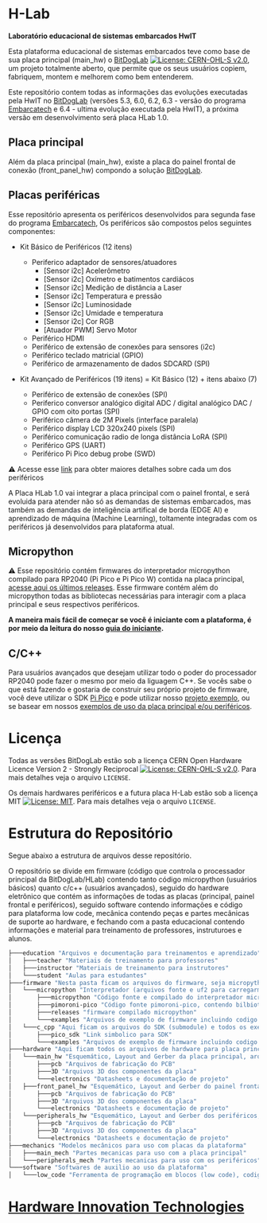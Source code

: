 
# H-Lab

**Laboratório educacional de sistemas embarcados HwIT**

Esta plataforma educacional de sistemas embarcados teve como base de sua placa principal (main_hw) o [BitDogLab](https://github.com/Fruett/BitDogLab) [![License: CERN-OHL-S v2.0](https://img.shields.io/badge/License-CERN--OHL--S%20v2.0-blue.svg)](https://cern.ch/cern-ohl), um projeto totalmente aberto, que permite que os seus usuários copiem, fabriquem, montem e melhorem como bem entenderem.

Este repositório contem todas as informações das evoluções executadas pela HwIT no [BitDogLab](https://github.com/Fruett/BitDogLab) (versões 5.3, 6.0, 6.2, 6.3 - versão do programa [Embarcatech](https://embarcatech.softex.br/) e 6.4 - ultima evolução executada pela HwIT), a próxima versão em desenvolvimento será placa HLab 1.0.

## Placa principal

Além da placa principal (main_hw), existe a placa do painel frontal de conexão (front_panel_hw) compondo a solução [BitDogLab](https://github.com/Fruett/BitDogLab).

## Placas periféricas

Esse repositório apresenta os periféricos desenvolvidos para segunda fase do programa [Embarcatech](https://embarcatech.softex.br/), Os periféricos são compostos pelos seguintes componentes:

* Kit Básico de Periféricos (12 itens)
  * Periferico adaptador de sensores/atuadores
      * [Sensor i2c] Acelerômetro
      * [Sensor i2c] Oxímetro e batimentos cardiácos
      * [Sensor i2c] Medição de distância a Laser
      * [Sensor i2c] Temperatura e pressão
      * [Sensor i2c] Luminosidade
      * [Sensor i2c] Umidade e temperatura
      * [Sensor i2c] Cor RGB
      * [Atuador PWM] Servo Motor
  * Periférico HDMI
  * Periférico de extensão de conexões para sensores (i2c)
  * Periférico teclado matricial (GPIO)
  * Periférico de armazenamento de dados SDCARD (SPI)

* Kit Avançado de Periféricos (19 itens) = Kit Básico (12) + itens abaixo (7)
  * Periférico de extensão de conexões (SPI)
  * Periferico conversor analógico digital ADC / digital analógico DAC / GPIO com oito portas (SPI)
  * Periférico câmera de 2M Pixels (interface paralela)
  * Periférico display LCD 320x240 pixels (SPI)
  * Periférico comunicação radio de longa distância LoRA (SPI)
  * Periférico GPS (UART)
  * Periférico Pi Pico debug probe (SWD)

:warning: Acesse esse [link](https://github.com/jrfo-hwit/hlab/tree/main/hardware/peripherals_hw) para obter maiores detalhes sobre cada um dos periféricos

A Placa HLab 1.0 vai integrar a placa principal com o painel frontal, e será evoluida para atender não só as demandas de sistemas embarcados, mas também as demandas de inteligência artifical de borda (EDGE AI) e aprendizado de máquina (Machine Learning), toltamente integradas com os periféricos já desenvolvidos para plataforma atual.

## Micropython

:warning: Esse repositório contém firmwares do interpretador micropython compilado para RP2040 (Pi Pico e Pi Pico W) contida na placa principal, [acesse aqui os últimos releases](https://github.com/jrfo-hwit/hlab/tree/main/firmware/micropython/releases). Esse firmware contém além do micropython todas as bibliotecas necessárias para interagir com a placa principal e seus respectivos periféricos.

**A maneira mais fácil de começar se você é iniciante com a plataforma, é por meio da leitura do nosso [guia do iniciante](https://github.com/jrfo-hwit/hlab/tree/main/firmware/micropython/guia-do-iniciante.md).**

## C/C++

Para usuários avançados que desejam utilizar todo o poder do processador RP2040 pode fazer o mesmo por meio da liguagem C++. Se vocês sabe o que está fazendo e gostaria de construir seu próprio projeto de firmware, você deve utilizar o SDK [Pi Pico](https://github.com/raspberrypi/pico-sdk) e pode utilizar nosso [projeto exemplo](https://github.com/jrfo-hwit/hlab/tree/main/firmware/c_cpp/boilerplate), ou se basear em nossos [exemplos de uso da placa principal e/ou periféricos](https://github.com/jrfo-hwit/hlab/tree/main/firmware/c_cpp/examples).

# Licença

Todas as versões BitDogLab estão sob a licença CERN Open Hardware Licence Version 2 - Strongly Reciprocal [![License: CERN-OHL-S v2.0](https://img.shields.io/badge/License-CERN--OHL--S%20v2.0-blue.svg)](https://cern.ch/cern-ohl).
Para mais detalhes veja o arquivo `LICENSE`.

Os demais hardwares periféricos e a futura placa H-Lab estão sob a licença MIT [![License: MIT](https://img.shields.io/badge/License-MIT-yellow.svg)](https://opensource.org/licenses/MIT). Para mais detalhes veja o arquivo `LICENSE`.

# Estrutura do Repositório

Segue abaixo a estrutura de arquivos desse repositório. 

O repositório se divide em firmware (código que controla o processador principal da BitDogLab/HLab) contendo tanto código micropython (usuários básicos) quanto c/c++ (usuários avançados), seguido do hardware eletrônico que contém as informações de todas as placas (principal, painel frontal e periféricos), seguido software contendo informações e código para plataforma low code, mecânica contendo peças e partes mecânicas de suporte ao hardware, e fechando com a pasta educacional contendo informações e material para treinamento de professores, instruturoes e alunos.

```bash
├───education "Arquivos e documentação para treinamentos e aprendizado"
│   ├───teacher "Materiais de treinamento para professores"
│   ├───instructor "Materiais de treinamento para instrutores"
│   └───student "Aulas para estudantes"
├───firmware "Nesta pasta ficam os arquivos do firmware, seja micropython ou c/c++"
│   └───micropython "Interpretador (arquivos fonte e uf2 para carregarmos na Pi Pico) e todos exemplos"
│       ├───micropython "Código fonte e compilado do interpretador micropython"
│       ├───pimoroni-pico "Código fonte pimoroni-pico, contendo bilbiotecas e micropython"
│       ├───releases "firmware compilado micropython"
│       └───examples "Arquivos de exemplo de firmware incluindo codigo fonte e documentação"
│   └───c_cpp "Aqui ficam os arquivos do SDK (submodule) e todos os exemplos"
│       ├───pico_sdk "Link simbolico para SDK"
│       └───examples "Arquivos de exemplo de firmware incluindo codigo fonte e documentação"
├───hardware "Aqui ficam todos os arquivos de hardware para placa principal, painel frontal e perifericos"
│   └───main_hw "Esquemático, Layout and Gerber da placa principal, arquivos de projeto"
│       ├───pcb "Arquivos de fabricação do PCB"
│       ├───3D "Arquivos 3D dos componentes da placa"
│       └───electronics "Datasheets e documentação de projeto"
│   ├───front_panel_hw "Esquemático, Layout and Gerber do painel frontal (quando existente), arquivos de projeto"
│       ├───pcb "Arquivos de fabricação do PCB"
│       ├───3D "Arquivos 3D dos componentes da placa"
│       └───electronics "Datasheets e documentação de projeto"
│   └───peripherals_hw "Esquemático, Layout and Gerber dos periféricos, arquivos de projeto"
│       ├───pcb "Arquivos de fabricação do PCB"
│       ├───3D "Arquivos 3D dos componentes da placa"
│       └───electronics "Datasheets e documentação de projeto"
├───mechanics "Modelos mecânicos para uso com placas da plataforma"
│   ├───main_mech "Partes mecanicas para uso com a placa principal"
│   └───peripherals_mech "Partes mecanicas para uso com os periféricos"
└───software "Softwares de auxilio ao uso da plataforma"
│   └───low_code "Ferramenta de programação em blocos (low code), codigo fonte, biblioteca e documentos"
```

# [Hardware Innovation Technologies](http://www.hwit.com.br/)
